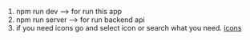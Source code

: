 1. npm run dev --> for run this app
2. npm run server --> for run backend api
3. if you need icons go and select icon or search what you need.
   [icons](https://react-icons.github.io/react-icons/ "get icons from here")
